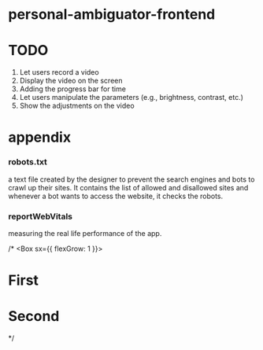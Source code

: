 # personal-ambiguator-frontend

# TODO
1. Let users record a video
2. Display the video on the screen
3. Adding the progress bar for time
4. Let users manipulate the parameters (e.g., brightness, contrast, etc.)
5. Show the adjustments on the video 

# appendix
### robots.txt
a text file created by the designer to prevent the search engines and bots to crawl up their sites. It contains the list of allowed and disallowed sites and whenever a bot wants to access the website, it checks the robots.
### reportWebVitals
measuring the real life performance of the app.


/*
    <Box sx={{ flexGrow: 1 }}>
      <Grid container spacing={2}>
        <Grid item xs={6}>
        <VideoRecorder />
        </Grid>
        <Grid item xs={6}>
          <h1>First</h1>
        </Grid>
        <Grid item xs={6}>
        <Slider defaultValue={50} aria-label="Default" valueLabelDisplay="auto" />
        <Slider defaultValue={50} aria-label="Default" valueLabelDisplay="auto" />
        <Slider defaultValue={50} aria-label="Default" valueLabelDisplay="auto" />
        <Slider defaultValue={50} aria-label="Default" valueLabelDisplay="auto" />
        </Grid>
        <Grid item xs={6}>
        <h1>Second</h1>
        </Grid>
      </Grid>
    </Box>
    */
